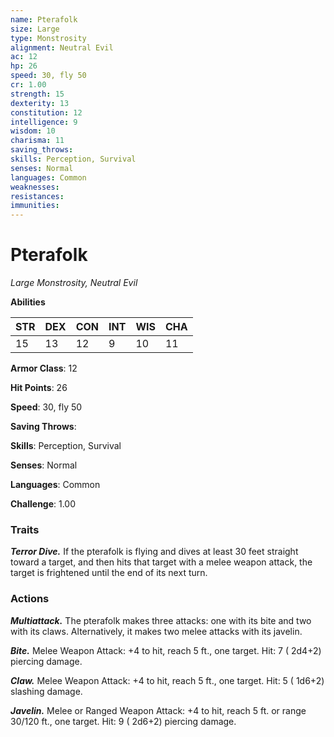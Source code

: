 ```yaml
---
name: Pterafolk
size: Large
type: Monstrosity
alignment: Neutral Evil
ac: 12
hp: 26
speed: 30, fly 50
cr: 1.00
strength: 15
dexterity: 13
constitution: 12
intelligence: 9
wisdom: 10
charisma: 11
saving_throws: 
skills: Perception, Survival
senses: Normal
languages: Common
weaknesses:
resistances:
immunities:
---
```


# Pterafolk

*Large Monstrosity, Neutral Evil*

**Abilities**

| STR | DEX | CON | INT | WIS | CHA |
| --- | --- | --- | --- | --- | --- |
| 15 | 13 | 12 | 9 | 10 | 11 |

**Armor Class**: 12

**Hit Points**: 26

**Speed**: 30, fly 50

**Saving Throws**: 

**Skills**: Perception, Survival

**Senses**: Normal

**Languages**: Common

**Challenge**: 1.00


### Traits
***Terror Dive.*** If the pterafolk is flying and dives at least 30 feet straight toward a target, and then hits that target with a melee weapon attack, the target is frightened until the end of its next turn.


### Actions
***Multiattack.*** The pterafolk makes three attacks: one with its bite and two with its claws. Alternatively, it makes two melee attacks with its javelin.

***Bite.*** Melee Weapon Attack:  +4 to hit, reach 5 ft., one target. Hit: 7 ( 2d4+2) piercing damage.

***Claw.*** Melee Weapon Attack:  +4 to hit, reach 5 ft., one target. Hit: 5 ( 1d6+2) slashing damage.

***Javelin.*** Melee or Ranged Weapon Attack:  +4 to hit, reach 5 ft. or range 30/120 ft., one target. Hit: 9 ( 2d6+2) piercing damage.

